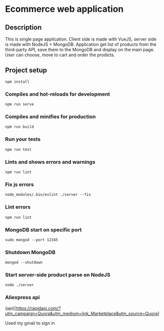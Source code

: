 # Ecommerce web application

## Description

This is single page application. Client side is made with VueJS, server side is made with NodeJS + MongoDB.
Application get list of products from the third-party API, save them to the MongoDB and display on the main page.
User can choose, move to cart and order the prodicts.

## Project setup
```
npm install
```

### Compiles and hot-reloads for development
```
npm run serve
```

### Compiles and minifies for production
```
npm run build
```

### Run your tests
```
npm run test
```

### Lints and shows errors and warnings
```
npm run lint
```

### Fix js errors 

``` node_modules/.bin/eslint ./server --fix ```

### Lint errors 

``` npm run lint ```

### MongoDB start on specific port
```
sudo mongod --port 12345
```
### Shutdown MongoDB

``` 
mongod --shutdown
```

### Start server-side product parse on NodeJS

```
node ./server 
```

### Aliexpress api 

(api)[https://rapidapi.com/?utm_campaign=Quora&utm_medium=link_Marketplace&utm_source=Quora]

Used my gmail to sign in

